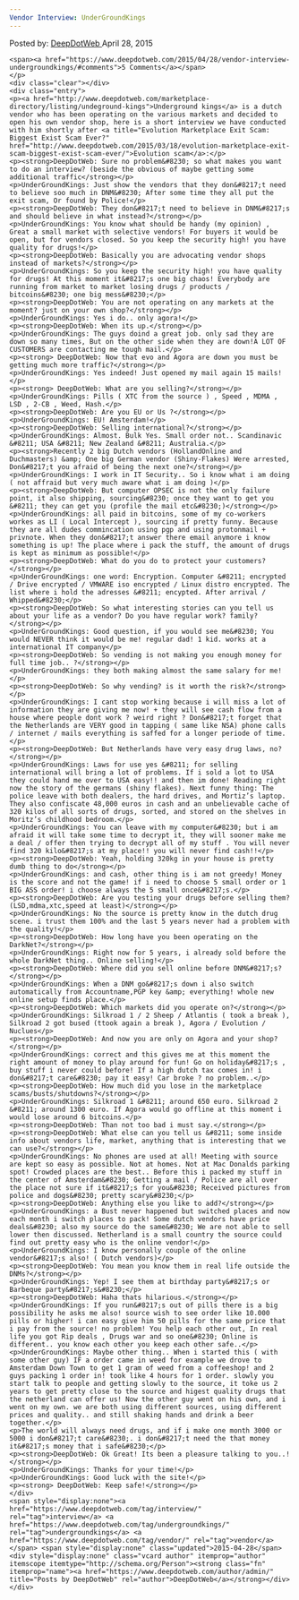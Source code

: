 ```yaml
---
Vendor Interview: UnderGroundKings
---
```

<article class="post-listing post-9665 post type-post status-publish format-standard has-post-thumbnail hentry category-deepdot-news tag-interview tag-undergroundkings tag-vendor">
    <div class="post-inner">
    <p class="post-meta">
    <span>Posted by: <a href="https://www.deepdotweb.com/author/admin/" title="">DeepDotWeb </a></span>
    <span>April 28, 2015</span>
    
    <span><a href="https://www.deepdotweb.com/2015/04/28/vendor-interview-undergroundkings/#comments">5 Comments</a></span>
    </p>
    <div class="clear"></div>
    <div class="entry">
    <p><a href="http://www.deepdotweb.com/marketplace-directory/listing/undeground-kings">Underground kings</a> is a dutch vendor who has been operating on the various markets and decided to open his own vendor shop, here is a short interview we have conducted with him shortly after <a title="Evolution Marketplace Exit Scam: Biggest Exist Scam Ever?" href="http://www.deepdotweb.com/2015/03/18/evolution-marketplace-exit-scam-biggest-exist-scam-ever/">Evolution scam</a>:</p>
    <p><strong>DeepDotWeb: Sure no problem&#8230; so what makes you want to do an interview? (beside the obvious of maybe getting some additional traffic</strong></p>
    <p>UnderGroundKings: Just show the vendors that they don&#8217;t need to believe soo much in DNM&#8230; After some time they all put the exit scam, Or found by Police!</p>
    <p><strong>DeepDotWeb: They don&#8217;t need to believe in DNM&#8217;s and should believe in what instead?</strong></p>
    <p>UnderGroundKings: You know what should be handy (my opinion) , Great a small market with selective vendors! For buyers it would be open, but for vendors closed. So you keep the security high! you have quality for drugs!</p>
    <p><strong>DeepDotWeb: Basically you are advocating vendor shops instead of markets?</strong></p>
    <p>UnderGroundKings: So you keep the security high! you have quality for drugs! At this moment it&#8217;s one big chaos! Everybody are running from market to market losing drugs / products / bitcoins&#8230; one big mess&#8230;</p>
    <p><strong>DeepDotWeb: You are not operating on any markets at the moment? just on your own shop?</strong></p>
    <p>UnderGroundKings: Yes i do.. only agora!</p>
    <p><strong>DeepDotWeb: When its up.</strong></p>
    <p>UnderGroundKings: The guys doind a great job. only sad they are down so many times, But on the other side when they are down!A LOT OF CUSTOMERS are contacting me tough mail.</p>
    <p><strong> DeepDotWeb: Now that evo and Agora are down you must be getting much more traffic?</strong></p>
    <p>UnderGroundKings: Yes indeed! Just opened my mail again 15 mails!</p>
    <p><strong> DeepDotWeb: What are you selling?</strong></p>
    <p>UnderGroundKings: Pills ( XTC from the source ) , Speed , MDMA , LSD , 2-CB , Weed, Hash.</p>
    <p><strong>DeepDotWeb: Are you EU or Us ?</strong></p>
    <p>UnderGroundKings: EU! Amsterdam!</p>
    <p><strong>DeepDotWeb: Selling international?</strong></p>
    <p>UnderGroundKings: Almost. Bulk Yes. Small order not.. Scandinavic &#8211; USA &#8211; New Zealand &#8211; Australia.</p>
    <p><strong>Recently 2 big Dutch vendors (HollandOnline and Duchmasters) &amp; One big German vendor (Shiny-Flakes) Were arrested, Don&#8217;t you afraid of being the next one?</strong></p>
    <p>UnderGroundKings: I work in IT Security.. So i know what i am doing ( not affraid but very much aware what i am doing )</p>
    <p><strong>DeepDotWeb: But computer OPSEC is not the only failure point, it also shipping, sourcing&#8230; once they want to get you &#8211; they can get you (profile the mail etc&#8230;)</strong></p>
    <p>UnderGroundKings: all paid in bitcoins, some of my co-workers workes as LI ( Local Intercept ), sourcing if pretty funny. Because they are all dudes commincation using pgp and using protonmail + privnote. When they don&#8217;t answer there email anymore i know something is up! The place where i pack the stuff, the amount of drugs is kept as minimum as possible!</p>
    <p><strong>DeepDotWeb: What do you do to protect your customers?</strong></p>
    <p>UnderGroundKings: one word: Encryption. Computer &#8211; encrypted / Drive encrypted / VMWARE iso encrypted / Linux distro encrypted. The list where i hold the adresses &#8211; encypted. After arrival / Whipped&#8230;</p>
    <p><strong>DeepDotWeb: So what interesting stories can you tell us about your life as a vendor? Do you have regular work? family?</strong></p>
    <p>UnderGroundKings: Good question, if you would see me&#8230; You would NEVER think it would be me! regular dad! 1 kid. works at a international IT company</p>
    <p><strong>DeepDotWeb: So vending is not making you enough money for full time job.. ?</strong></p>
    <p>UnderGroundKings: they both making almost the same salary for me!</p>
    <p><strong>DeepDotWeb: So why vending? is it worth the risk?</strong></p>
    <p>UnderGroundKings: I cant stop working because i will miss a lot of information they are giving me now! + they will see cash flow from a house where people dont work ? weird right ? Don&#8217;t forget that the Netherlands are VERY good in tapping ( same like NSA) phone calls / internet / mails everything is saffed for a longer periode of time.</p>
    <p><strong>DeepDotWeb: But Netherlands have very easy drug laws, no?</strong></p>
    <p>UnderGroundKings: Laws for use yes &#8211; for selling international will bring a lot of problems. If i sold a lot to USA they could hand me over to USA easy!! and then im done! Reading right now the story of the germans (shiny flakes). Next funny thing: The police leave with both dealers, the hard drives, and Mortiz’s laptop. They also confiscate 48,000 euros in cash and an unbelievable cache of 320 kilos of all sorts of drugs, sorted, and stored on the shelves in Moritz’s childhood bedroom.</p>
    <p>UnderGroundKings: You can leave with my computer&#8230; but i am afraid it will take some time to decrypt it, they will sooner make me a deal / offer then trying to decrypt all of my stuff . You will never find 320 kilo&#8217;s at my place!! you will never find cash!!</p>
    <p><strong>DeepDotWeb: Yeah, holding 320kg in your house is pretty dumb thing to do</strong></p>
    <p>UnderGroundKings: and cash, other thing is i am not greedy! Money is the score and not the game! if i need to choose 5 small order or 1 BIG ASS order! i choose always the 5 small once&#8217;s.</p>
    <p><strong>DeepDotWeb: Are you testing your drugs before selling them? (LSD,mdma,xtc,speed at least)</strong></p>
    <p>UnderGroundKings: No the source is pretty know in the dutch drug scene. i trust them 100% and the last 5 years never had a problem with the quality!</p>
    <p><strong>DeepDotWeb: How long have you been operating on the DarkNet?</strong></p>
    <p>UnderGroundKings: Right now for 5 years, i already sold before the whole DarkNet thing.. Online selling!</p>
    <p><strong>DeepDotWeb: Where did you sell online before DNM&#8217;s?</strong></p>
    <p>UnderGroundKings: When a DNM go&#8217;s down i also switch automatically from Accountname,PGP key &amp; everything! whole new online setup finds place.</p>
    <p><strong>DeepDotWeb: Which markets did you operate on?</strong></p>
    <p>UnderGroundKings: Silkroad 1 / 2 Sheep / Atlantis ( took a break ), Silkroad 2 got bused (ttook again a break ), Agora / Evolution / Nuclues</p>
    <p><strong>DeepDotWeb: And now you are only on Agora and your shop?</strong></p>
    <p>UnderGroundKings: correct and this gives me at this moment the right amount of money to play around for fun! Go on holiday&#8217;s , buy stuff i never could before! If a high dutch tax comes in! i don&#8217;t care&#8230; pay it easy! Car broke ? no problem..</p>
    <p><strong>DeepDotWeb: How much did you lose in the marketplace scams/busts/shutdowns?</strong></p>
    <p>UnderGroundKings: Silkroad 1 &#8211; around 650 euro. Silkroad 2 &#8211; around 1300 euro. If Agora would go offline at this moment i would lose around 6 bitcoins.</p>
    <p><strong>DeepDotWeb: Than not too bad i must say.</strong></p>
    <p><strong>DeepDotWeb: What else can you tell us &#8211; some inside info about vendors life, market, anything that is interesting that we can use?</strong></p>
    <p>UnderGroundKings: No phones are used at all! Meeting with source are kept so easy as possible. Not at homes. Not at Mac Donalds parking spot! Crowded places are the best.. Before this i packed my stuff in the center of Amsterdam&#8230; Getting a mail / Police are all over the place not sure if it&#8217;s for you&#8230; Received pictures from police and dogs&#8230; pretty scary&#8230;</p>
    <p><strong>DeepDotWeb: Anything else you like to add?</strong></p>
    <p>UnderGroundKings: a Bust never happened but switched places and now each month i switch places to pack! Some dutch vendors have price deals&#8230; also my source do the same&#8230; We are not able to sell lower then discussed. Netherland is a small country the source could find out pretty easy who is the online vendor!</p>
    <p>UnderGroundKings: I know personally couple of the online vendor&#8217;s also! ( Dutch vendors)</p>
    <p><strong>DeepDotWeb: You mean you know them in real life outside the DNMs?</strong></p>
    <p>UnderGroundKings: Yep! I see them at birthday party&#8217;s or Barbeque party&#8217;s&#8230;</p>
    <p><strong>DeepDotWeb: Haha thats hilarious.</strong></p>
    <p>UnderGroundKings: If you run&#8217;s out of pills there is a big possibility he asks me also! source wish to see order like 10.000 pills or higher! i can easy give him 50 pills for the same price that i pay from the source! no problem! You help each other out, In real life you got Rip deals , Drugs war and so one&#8230; Online is different.. you know each other you keep each other safe..</p>
    <p>UnderGroundKings: Maybe other thing.. When i started this ( with some other guy) IF a order came in weed for example we drove to Amsterdam Down Town to get 1 gram of weed from a coffeeshop! and 2 guys packing 1 order in! took like 4 hours for 1 order. slowly you start talk to people and getting slowly to the source, it toke us 2 years to get pretty close to the source and higest quality drugs that the netherland can offer us! Now the other guy went on his own, and i went on my own. we are both using different sources, using different prices and quality.. and still shaking hands and drink a beer together.</p>
    <p>The world will always need drugs, and if i make one month 3000 or 5000 i don&#8217;t care&#8230;. i don&#8217;t need the that money it&#8217;s money that i safe&#8230;</p>
    <p><strong>DeepDotWeb: Ok Great! Its been a pleasure talking to you..!</strong></p>
    <p>UnderGroundKings: Thanks for your time!</p>
    <p>UnderGroundKings: Good luck with the site!</p>
    <p><strong> DeepDotWeb: Keep safe!</strong></p>
    </div>
    <span style="display:none"><a href="https://www.deepdotweb.com/tag/interview/" rel="tag">interview</a> <a href="https://www.deepdotweb.com/tag/undergroundkings/" rel="tag">undergroundkings</a> <a href="https://www.deepdotweb.com/tag/vendor/" rel="tag">vendor</a></span> <span style="display:none" class="updated">2015-04-28</span>
    <div style="display:none" class="vcard author" itemprop="author" itemscope itemtype="http://schema.org/Person"><strong class="fn" itemprop="name"><a href="https://www.deepdotweb.com/author/admin/" title="Posts by DeepDotWeb" rel="author">DeepDotWeb</a></strong></div>
    </div>
</article>

